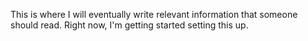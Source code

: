 This is where I will eventually write relevant information that someone should read.
Right now, I'm getting started setting this up.
